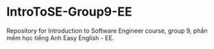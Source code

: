 # IntroToSE-Group9-EE
Repository for Introduction to Software Engineer course, group 9, phần mềm học tiếng Anh Easy English - EE.
